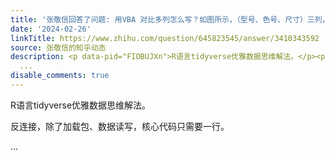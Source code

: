 ```yaml
---
title: '张敬信回答了问题: 用VBA 对比多列怎么写？如图所示，（型号、色号、尺寸）三列，在”采购汇总“表内没有的，标记出来。？'
date: '2024-02-26'
linkTitle: https://www.zhihu.com/question/645823545/answer/3410343592
source: 张敬信的知乎动态
description: <p data-pid="FIOBUJXn">R语言tidyverse优雅数据思维解法。</p><p data-pid="eutl5ajF">反连接，除了加载包、数据读写，核心代码只需要一行。</p>
  ...
disable_comments: true
---
```

<p data-pid="FIOBUJXn">R语言tidyverse优雅数据思维解法。</p><p data-pid="eutl5ajF">反连接，除了加载包、数据读写，核心代码只需要一行。</p> ...